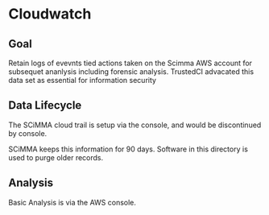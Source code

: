 Cloudwatch
==========

Goal
----
Retain logs of evevnts tied  actions taken on the Scimma AWS account for subsequet
ananlysis including forensic analysis.  TrustedCI advacated this data set
as essential for information security


Data Lifecycle
--------------

The SCiMMA cloud trail is setup via the console, and would be discontinued by console.

SCiMMA keeps this information for 90 days.  Software in this directory is used
to purge older records.  


Analysis
--------
Basic Analysis is via the AWS console.